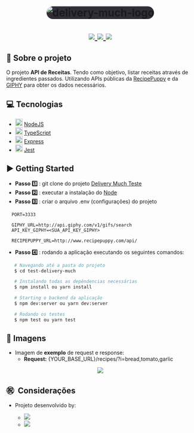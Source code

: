 <h1 align="center">
  <img style="background-color: #312e38; border-radius: 20px;" alt="delivery-much-logo" src="https://img.apksum.com/e7/br.com.deliverymuch.gastro/4.10.106/icon.png"/>
  <p align="center">
    <a href="https://nodejs.org/en/">
      <img src="https://img.shields.io/badge/-NodeJS-006400?style=flat&logo=Node.js&logoColor=#339933" />
    <a href="https://www.typescriptlang.org/">
      <img src="https://img.shields.io/badge/-TypeScript-007ACC?style=flat&logo=TypeScript&logoColor=#007ACC" />
    </a>
    <a href="https://jestjs.io/">
      <img src="https://img.shields.io/badge/-Jest-C21325?style=flat&logo=Jest&logoColor=FFFFF" />
    </a>
  </p>
</h1>

## 🔖 Sobre o projeto

O projeto **API de Receitas**. Tendo como objetivo, listar receitas através de ingredientes passados. Utilizando APIs públicas da  [RecipePuppy](http://www.recipepuppy.com/about/api/ "RecipePuppy") e da [GIPHY](https://developers.giphy.com/docs/ "GIPHY") para obter os dados necessários.

## 💻 Tecnologias

- <img width="20px" src="https://img.icons8.com/color/2x/nodejs.png" /> [NodeJS](https://nodejs.org/en/ 'NodeJS')
- <img width="20px" src="https://img.icons8.com/color/2x/typescript.png" /> [TypeScript](https://www.typescriptlang.org/ 'TypeScript')
- <img width="20px" src="https://res.cloudinary.com/practicaldev/image/fetch/s--00h6CjGb--/c_limit%2Cf_auto%2Cfl_progressive%2Cq_auto%2Cw_880/https://www.maxrooted.com/panduan-membangun-rest-api-expressjs-mysql/cover.png" /> [Express](https://expressjs.com/ 'Express')
- <img width="20px" src="https://simpleicons.org/icons/jest.svg" /> [Jest](https://jestjs.io/ 'Jest')

## ▶️ Getting Started

- **Passo 1️⃣** : git clone do projeto [Delivery Much Teste](https://github.com/rafaelsanzio/test-delivery-much 'Delivery Much Teste')
- **Passo 2️⃣** : executar a instalação do [Node](https://nodejs.org/en/ 'Node')
- **Passo 3️⃣** : criar o arquivo .env (configurações) do projeto
```
  PORT=3333

  GIPHY_URL=http://api.giphy.com/v1/gifs/search
  API_KEY_GIPHY=<SUA_API_KEY_GIPHY>

  RECIPEPUPPY_URL=http://www.recipepuppy.com/api/
```
- **Passo 4️⃣** : rodando a aplicação executando os seguintes comandos:

```bash
   # Navegando até a pasta do projeto
   $ cd test-delivery-much

   # Instalando todas as depêndencias necessárias
   $ npm install ou yarn install

   # Starting o backend da aplicação
   $ npm dev:server ou yarn dev:server

   # Rodando os testes
   $ npm test ou yarn test
```

## 📸 Imagens

- Imagem de **exemplo** de request e response:
  - **Request:** {YOUR_BASE_URL}/recipes/?i=bread,tomato,garlic 

 <p align="center">
 	<img src="https://user-images.githubusercontent.com/18368947/89714234-a6bb9880-d973-11ea-9d91-dc1ff0410b1e.png" />
 </p>

## ㊗ ️ Considerações

- Projeto desenvolvido by:

  - <a href="https://github.com/rafaelsanzio">
    <img src="https://img.shields.io/badge/-Rafael%20Sanzio-000000?style=flat&logo=GitHub&logoColor=#000000" />
  </a>

  - <a href="https://www.linkedin.com/in/rafael-sanzio-012778143/">
    <img src="https://img.shields.io/badge/-Rafael%20Sanzio-0077B5?style=flat&logo=LinkedIN&logoColor=#000000" />
  </a>
